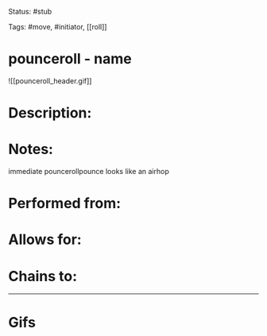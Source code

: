 Status: #stub 

Tags: #move, #initiator, [[roll]]

# pounceroll - name
![[pounceroll_header.gif]]
# Description:


# Notes:
immediate pouncerollpounce looks like an airhop

# Performed from:


# Allows for:


# Chains to:


___
# Gifs
